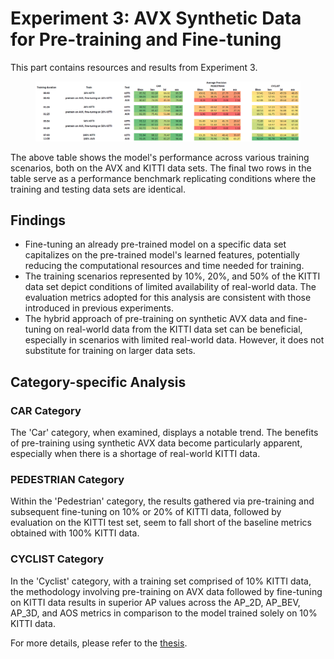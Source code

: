 # Experiment 3: AVX Synthetic Data for Pre-training and Fine-tuning

This part contains resources and results from Experiment 3.

<figure>
  <img src="../figs/table_3.png" alt="">
  <figcaption></figcaption>
</figure>

The above table shows the model's performance across various training scenarios, both on the AVX and KITTI data sets. The final two rows in the table serve as a performance benchmark replicating conditions where the training and testing data sets are identical.

## Findings

- Fine-tuning an already pre-trained model on a specific data set capitalizes on the pre-trained model's learned features, potentially reducing the computational resources and time needed for training.
- The training scenarios represented by 10%, 20%, and 50% of the KITTI data set depict conditions of limited availability of real-world data. The evaluation metrics adopted for this analysis are consistent with those introduced in previous experiments.
- The hybrid approach of pre-training on synthetic AVX data and fine-tuning on real-world data from the KITTI data set can be beneficial, especially in scenarios with limited real-world data. However, it does not substitute for training on larger data sets.

## Category-specific Analysis

### CAR Category

The 'Car' category, when examined, displays a notable trend. The benefits of pre-training using synthetic AVX data become particularly apparent, especially when there is a shortage of real-world KITTI data.

### PEDESTRIAN Category

Within the 'Pedestrian' category, the results gathered via pre-training and subsequent fine-tuning on 10% or 20% of KITTI data, followed by evaluation on the KITTI test set, seem to fall short of the baseline metrics obtained with 100% KITTI data.

### CYCLIST Category

In the 'Cyclist' category, with a training set comprised of 10% KITTI data, the methodology involving pre-training on AVX data followed by fine-tuning on KITTI data results in superior AP values across the AP_2D, AP_BEV, AP_3D, and AOS metrics in comparison to the model trained solely on 10% KITTI data.

For more details, please refer to the [thesis](../../../aydin_uzun_ms_thesis.pdf).

